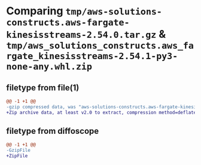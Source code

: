 # Comparing `tmp/aws-solutions-constructs.aws-fargate-kinesisstreams-2.54.0.tar.gz` & `tmp/aws_solutions_constructs.aws_fargate_kinesisstreams-2.54.1-py3-none-any.whl.zip`

## filetype from file(1)

```diff
@@ -1 +1 @@
-gzip compressed data, was "aws-solutions-constructs.aws-fargate-kinesisstreams-2.54.0.tar", last modified: Thu Feb 29 18:23:23 2024, max compression
+Zip archive data, at least v2.0 to extract, compression method=deflate
```

## filetype from diffoscope

```diff
@@ -1 +1 @@
-GzipFile
+ZipFile
```

